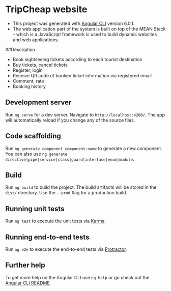 # TripCheap website

- This project was generated with [Angular CLI](https://github.com/angular/angular-cli) version 6.0.1.
- The web application part of the system is built on top of the MEAN Stack - which is a JavaScript framework is used to build dynamic websites and web applications.

##Description

- Book sightseeing tickets according to each tourist destination
- Buy tickets, cancel tickets
- Register, login
- Receive QR code of booked ticket information via registered email
- Comment, rate
- Booking history

## Development server

Run `ng serve` for a dev server. Navigate to `http://localhost:4200/`. The app will automatically reload if you change any of the source files.

## Code scaffolding

Run `ng generate component component-name` to generate a new component. You can also use `ng generate directive|pipe|service|class|guard|interface|enum|module`.

## Build

Run `ng build` to build the project. The build artifacts will be stored in the `dist/` directory. Use the `--prod` flag for a production build.

## Running unit tests

Run `ng test` to execute the unit tests via [Karma](https://karma-runner.github.io).

## Running end-to-end tests

Run `ng e2e` to execute the end-to-end tests via [Protractor](http://www.protractortest.org/).

## Further help

To get more help on the Angular CLI use `ng help` or go check out the [Angular CLI README](https://github.com/angular/angular-cli/blob/master/README.md).
